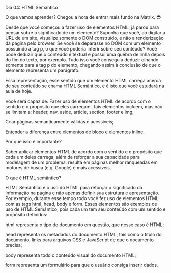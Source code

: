 Dia 04: HTML Semântico

O que vamos aprender?
Chegou a hora de entrar mais fundo na Matrix. 😎

Desde que você começou a fazer uso de elementos HTML, já parou para pensar sobre o significado de um elemento? Suponha que você, ao digitar a URL de um site, visualize somente o DOM construído, e não a renderização da página pelo browser. Se você se deparasse no DOM com um elemento possuindo a tag p, o que você poderia inferir sobre seu conteúdo? Você pode deduzir que o conteúdo é textual e possui uma quebra de linha depois do fim do texto, por exemplo. Tudo isso você conseguiu deduzir olhando somente para a tag p do elemento, chegando assim à conclusão de que o elemento representa um parágrafo.

Essa representação, esse sentido que um elemento HTML carrega acerca de seu conteúdo se chama HTML Semântico, e é isto que você estudará na aula de hoje.

Você será capaz de:
Fazer uso de elementos HTML de acordo com o sentido e o propósito que eles carregam. Tais elementos incluem, mas não se limitam a: header, nav, aside, article, section, footer e img;

Criar páginas semanticamente válidas e acessíveis;

Entender a diferença entre elementos de bloco e elementos inline.

Por que isso é importante?

Saber aplicar elementos HTML de acordo com o sentido e o propósito que cada um deles carrega, além de reforçar a sua capacidade para modelagem de um problema, resulta em páginas melhor ranqueadas em motores de busca (e.g. Google) e mais acessíveis.

O que é HTML semântico?

HTML Semântico é o uso do HTML para reforçar o significado da informação na página e não apenas definir sua estrutura e apresentação. Por exemplo, durante esse tempo todo você fez uso de elementos HTML com as tags html, head, body e form. Esses elementos são exemplos de uso de HTML Semântico, pois cada um tem seu conteúdo com um sentido e propósito definidos:

html representa o tipo do documento em questão, que nesse caso é HTML;

head representa os metadados do documento HTML, tais como o título do documento, links para arquivos CSS e JavaScript de que o documento precisa;

body representa todo o conteúdo visual do documento HTML;

form representa um formulário para que o usuário consiga inserir dados.